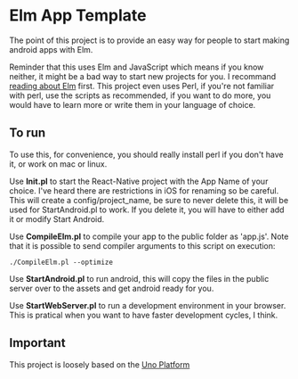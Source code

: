 # Elm App Template

The point of this project is to provide an easy way for people to start making android apps with Elm.

Reminder that this uses Elm and JavaScript which means if you know neither, it might be a bad way to start new projects for you. I recommand [reading about Elm](https://guide.elm-lang.org) first. This project even uses Perl, if you're not familiar with perl, use the scripts as recommended, if you want to do more, you would have to learn more or write them in your language of choice.

## To run

To use this, for convenience, you should really install perl if you don't have it, or work on mac or linux.

Use **Init.pl** to start the React-Native project with the App Name of your choice. I've heard there are restrictions in iOS for renaming so be careful. This will create a config/project_name, be sure to never delete this, it will be used for StartAndroid.pl to work. If you delete it, you will have to either add it or modify Start Android.

Use **CompileElm.pl** to compile your app to the public folder as 'app.js'. Note that it is possible to send compiler arguments to this script on execution:
```
./CompileElm.pl --optimize
```

Use **StartAndroid.pl** to run android, this will copy the files in the public server over to the assets and get android ready for you.

Use **StartWebServer.pl** to run a development environment in your browser. This is pratical when you want to have faster development cycles, I think.

## Important
This project is loosely based on the [Uno Platform](https://platform.uno/)

